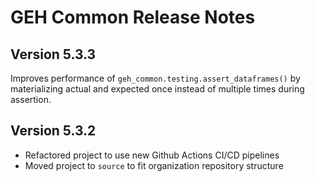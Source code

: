 # GEH Common Release Notes

## Version 5.3.3

Improves performance of `geh_common.testing.assert_dataframes()` by materializing actual and expected
once instead of multiple times during assertion.

## Version 5.3.2

- Refactored project to use new Github Actions CI/CD pipelines
- Moved project to `source` to fit organization repository structure
